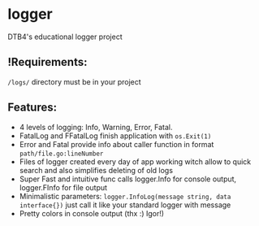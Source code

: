 # logger
DTB4's educational logger project

## !Requirements:
<code>/logs/</code>  directory must be in your project

## Features:
- 4 levels of logging: Info, Warning, Error, Fatal.
- FatalLog and FFatalLog finish application with <code>os.Exit(1)</code>
- Error and Fatal provide info about caller function in format  <code>path/file.go:lineNumber</code>
- Files of logger created every day of app working witch allow to quick search and also simplifies deleting of old logs
- Super Fast and intuitive func calls logger.Info for console output, logger.FInfo for file output
- Minimalistic parameters: <code>logger.InfoLog(message string, data interface{})</code> just call it like your standard logger with message
- Pretty colors in console output (thx :) Igor!)